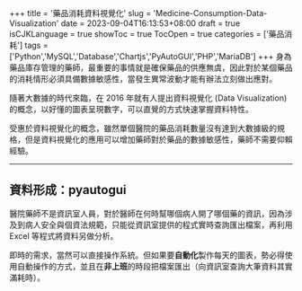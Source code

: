 +++
title = '藥品消耗資料視覺化'
slug = 'Medicine-Consumption-Data-Visualization'
date = 2023-09-04T16:13:53+08:00
draft = true
isCJKLanguage = true
showToc = true
TocOpen = true
categories = ['藥品消耗']
tags = ['Python','MySQL','Database','Chartjs','PyAutoGUI','PHP','MariaDB']
+++
身為藥品庫存管理的藥師，最重要的事情就是確保藥品的供應無虞，因此對於某個藥品的消耗情形必須具備數據敏感性，當發生異常波動才能有辦法立刻做出應對。

隨著大數據的時代來臨，在 2016 年就有人提出資料視覺化 (Data Visualization) 的概念，以好懂的圖表呈現數字，可以直覺的方式快速掌握資料特性。

受惠於資料視覺化的概念，雖然單個醫院的藥品消耗數量沒有達到大數據級的規格，但是資料視覺化的應用可以增加藥師對於藥品的數據敏感性，藥師不需要仰賴經驗。
***
## 資料形成：pyautogui
醫院藥師不是資訊室人員，對於醫師在何時幫哪個病人開了哪個藥的資訊，因為涉及到病人安全與個資法規範，只能從資訊室提供的程式實時查詢匯出檔案，再利用 Excel 等程式將資料另做分析。

即時的需求，當然可以直接操作系統。但如果要**自動化**製作每天的圖表，勢必得使用自動操作的方式，並且在**非上班**的時段把檔案匯出（向資訊室查詢大筆資料其實滿耗時）。


